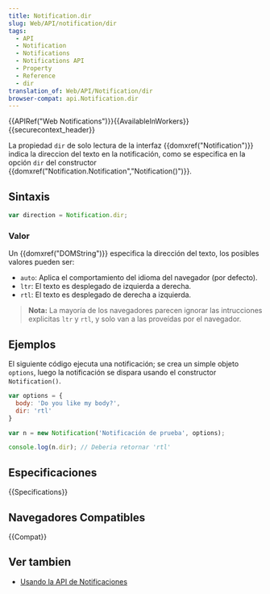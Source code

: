 ```yaml
---
title: Notification.dir
slug: Web/API/notification/dir
tags:
  - API
  - Notification
  - Notifications
  - Notifications API
  - Property
  - Reference
  - dir
translation_of: Web/API/Notification/dir
browser-compat: api.Notification.dir
---
```

{{APIRef("Web Notifications")}}{{AvailableInWorkers}}{{securecontext_header}}

La propiedad `dir` de solo lectura de la interfaz {{domxref("Notification")}} indica la direccion del texto en la notificación, como se especifica en la opción `dir` del constructor {{domxref("Notification.Notification","Notification()")}}.

## Sintaxis

```js
var direction = Notification.dir;
```

### Valor

Un {{domxref("DOMString")}} especifica la dirección del texto, los posibles valores pueden ser:

- `auto`: Aplica el comportamiento del idioma del navegador (por defecto).
- `ltr`: El texto es desplegado de izquierda a derecha.
- `rtl`: El texto es desplegado de derecha a izquierda.

> **Nota:** La mayoría de los navegadores parecen ignorar las intrucciones explicitas `ltr` y `rtl`, y solo van a las proveídas por el navegador.

## Ejemplos

El siguiente código ejecuta una notificación; se crea un simple objeto `options`, luego la notificación se dispara usando el constructor `Notification()`.

```js
var options = {
  body: 'Do you like my body?',
  dir: 'rtl'
}

var n = new Notification('Notificación de prueba', options);

console.log(n.dir); // Deberia retornar 'rtl'
```

## Especificaciones

{{Specifications}}

## Navegadores Compatibles

{{Compat}}

## Ver tambien

- [Usando la API de Notificaciones](/es/docs/Web/API/Notifications_API/Using_the_Notifications_API)
